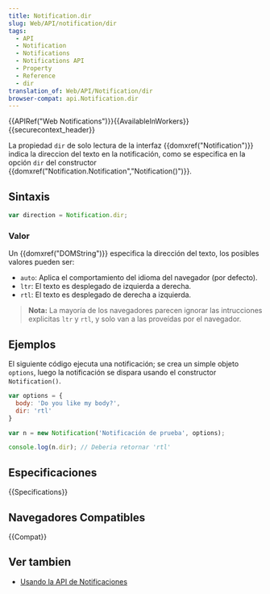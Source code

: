 ```yaml
---
title: Notification.dir
slug: Web/API/notification/dir
tags:
  - API
  - Notification
  - Notifications
  - Notifications API
  - Property
  - Reference
  - dir
translation_of: Web/API/Notification/dir
browser-compat: api.Notification.dir
---
```

{{APIRef("Web Notifications")}}{{AvailableInWorkers}}{{securecontext_header}}

La propiedad `dir` de solo lectura de la interfaz {{domxref("Notification")}} indica la direccion del texto en la notificación, como se especifica en la opción `dir` del constructor {{domxref("Notification.Notification","Notification()")}}.

## Sintaxis

```js
var direction = Notification.dir;
```

### Valor

Un {{domxref("DOMString")}} especifica la dirección del texto, los posibles valores pueden ser:

- `auto`: Aplica el comportamiento del idioma del navegador (por defecto).
- `ltr`: El texto es desplegado de izquierda a derecha.
- `rtl`: El texto es desplegado de derecha a izquierda.

> **Nota:** La mayoría de los navegadores parecen ignorar las intrucciones explicitas `ltr` y `rtl`, y solo van a las proveídas por el navegador.

## Ejemplos

El siguiente código ejecuta una notificación; se crea un simple objeto `options`, luego la notificación se dispara usando el constructor `Notification()`.

```js
var options = {
  body: 'Do you like my body?',
  dir: 'rtl'
}

var n = new Notification('Notificación de prueba', options);

console.log(n.dir); // Deberia retornar 'rtl'
```

## Especificaciones

{{Specifications}}

## Navegadores Compatibles

{{Compat}}

## Ver tambien

- [Usando la API de Notificaciones](/es/docs/Web/API/Notifications_API/Using_the_Notifications_API)
